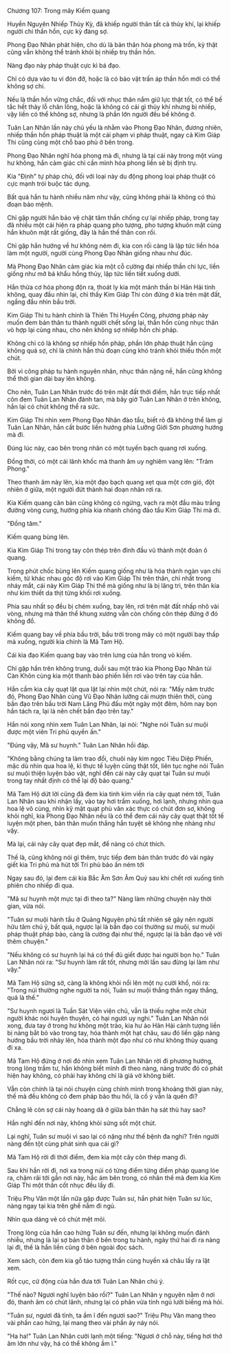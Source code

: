 




Chương 107: Trong mây Kiếm quang


Huyền Nguyên Nhiếp Thủy Kỳ, đã khiếp người thân tất cả thủy khí, lại khiếp người chi thần hồn, cực kỳ đáng sợ.

Phong Đạo Nhân phát hiện, cho dù là bản thân hóa phong mà trốn, kỳ thật cũng vẫn không thể tránh khỏi bị nhiếp trụ thần hồn.

Nàng đạo này pháp thuật cực kì bá đạo.

Chỉ có dựa vào tu vi đón đỡ, hoặc là có bảo vật trấn áp thần hồn mới có thể không sợ chi.

Nếu là thần hồn vững chắc, đối với nhục thân nắm giữ lực thật tốt, có thể bế tắc hết thảy lỗ chân lông, hoặc là không có cái gì thủy khí nhưng bị nhiếp, vậy liền có thể không sợ, nhưng là phần lớn người đều bế không ở.

Tuân Lan Nhân lần này chủ yếu là nhằm vào Phong Đạo Nhân, đương nhiên, nhiếp thần hồn pháp thuật là một cái phạm vi pháp thuật, ngay cả Kim Giáp Thi cũng cùng một chỗ bao phủ ở bên trong.

Phong Đạo Nhân nghĩ hóa phong mà đi, nhưng là tại cái này trong một vùng hư không, hắn cảm giác chỉ cần mình hóa phong liền sẽ bị định trụ.

Kia "Định" tự pháp chú, đối với loại này du động phong loại pháp thuật có cực mạnh trói buộc tác dụng.

Bất quá hắn tu hành nhiều năm như vậy, cũng không phải là không có thủ đoạn bảo mệnh.

Chỉ gặp người hắn bảo vệ chặt tâm thần chống cự lại nhiếp pháp, trong tay đã nhiều một cái hiện ra pháp quang pho tượng, pho tượng khuôn mặt cùng hắn khuôn mặt rất giống, đây là hắn thế thân con rối.

Chỉ gặp hắn hướng về hư không ném đi, kia con rối càng là lập tức liền hóa làm một người, người cùng Phong Đạo Nhân giống nhau như đúc.

Mà Phong Đạo Nhân cảm giác kia một cỗ cường đại nhiếp thần chi lực, liền giống như mở bá khẩu hồng thủy, lập tức liền tiết xuống dưới.

Hắn thừa cơ hóa phong độn ra, thoát ly kia một mảnh thần bí Hãn Hải tinh không, quay đầu nhìn lại, chỉ thấy Kim Giáp Thi còn đứng ở kia trên mặt đất, ngẩng đầu nhìn bầu trời.

Kim Giáp Thi tu hành chính là Thiên Thi Huyền Công, phương pháp này muốn đem bản thân tu thành người chết sống lại, thần hồn cùng nhục thân vò hợp lại cùng nhau, cho nên không sợ nhiếp hồn chi pháp.

Không chỉ có là không sợ nhiếp hồn pháp, phần lớn pháp thuật hắn cũng không quá sợ, chỉ là chính hắn thủ đoạn cũng khó tránh khỏi thiếu thốn một chút.

Bởi vì công pháp tu hành nguyên nhân, nhục thân nặng nề, hắn cũng không thể thời gian dài bay lên không.

Cho nên, Tuân Lan Nhân trước đó trên mặt đất thời điểm, hắn trực tiếp nhất côn đem Tuân Lan Nhân đánh tan, mà bây giờ Tuân Lan Nhân ở trên không, hắn lại có chút không thể ra sức.

Kim Giáp Thi nhìn xem Phong Đạo Nhân đào tẩu, biết rõ đã không thể làm gì Tuân Lan Nhân, hắn cất bước liền hướng phía Lưỡng Giới Sơn phương hướng mà đi.

Đúng lúc này, cao bên trong nhân có một tuyến bạch quang rơi xuống.

Đồng thời, có một cái lãnh khốc mà thanh âm uy nghiêm vang lên: "Trảm Phong."

Theo thanh âm này lên, kia một đạo bạch quang xẹt qua một cơn gió, đột nhiên ở giữa, một người đứt thành hai đoạn nhân rơi ra.

Kia Kiếm quang căn bản cũng không có ngừng, vạch ra một đầu màu trắng đường vòng cung, hướng phía kia nhanh chóng đào tẩu Kim Giáp Thi mà đi.

"Đồng tâm."

Kiếm quang bùng lên.

Kia Kim Giáp Thi trong tay côn thép trên đỉnh đầu vũ thành một đoàn ô quang.

Trong phút chốc bùng lên Kiếm quang giống như là hóa thành ngàn vạn chi kiếm, từ khác nhau góc độ rơi vào Kim Giáp Thi trên thân, chỉ nhất trong nháy mắt, cái này Kim Giáp Thi thế mà giống như là bị lăng trì, trên thân kia như kim thiết da thịt từng khối rơi xuống.

Phía sau nhất sọ đều bị chém xuống, bay lên, rơi trên mặt đất nhấp nhô vài vòng, nhưng mà thân thể khung xương vẫn còn chống côn thép đứng ở đó không đổ.

Kiếm quang bay về phía bầu trời, bầu trời trong mây có một người bay thấp mà xuống, người kia chính là Mã Tam Hộ.

Cái kia đạo Kiếm quang bay vào trên lưng của hắn trong vỏ kiếm.

Chỉ gặp hắn trên không trung, duỗi sau một trảo kia Phong Đạo Nhân túi Càn Khôn cùng kia một thanh bảo phiến liền rơi vào trên tay của hắn.

Hắn cầm kia cây quạt lật qua lật lại nhìn một chút, nói ra: "Mấy năm trước đó, Phong Đạo Nhân cùng Vũ Đạo Nhân lưỡng cái mượn thiên thời, cùng bần đạo trên bầu trời Nam Lăng Phủ đấu một ngày một đêm, hôm nay bọn hắn tách ra, lại là nên chết bần đạo trên tay."

Hắn nói xong nhìn xem Tuân Lan Nhân, lại nói: "Nghe nói Tuân sư muội được một viên Tri phủ quyền ấn."

"Đúng vậy, Mã sư huynh." Tuân Lan Nhân hồi đáp.

"Không bằng chúng ta làm trao đổi, chuôi này kim ngọc Tiêu Diệp Phiến, mặc dù nhìn qua hoa lệ, kì thực tế luyện cũng thật tốt, liên tục nghe nói Tuân sư muội thiện luyện bảo vật, nghĩ đến cái này cây quạt tại Tuân sư muội trong tay nhất định có thể lại độ bảo quang."

Mã Tam Hộ dứt lời cũng đã đem kia tinh kim viền rìa cây quạt ném tới, Tuân Lan Nhân sau khi nhận lấy, vào tay hơi trầm xuống, hơi lạnh, nhưng nhìn qua hoa lệ vô cùng, nhìn kỹ mặt quạt phù văn xác thực có chút đơn sơ, không khỏi nghĩ, kia Phong Đạo Nhân nếu là có thể đem cái này cây quạt thật tốt tế luyện một phen, bản thân muốn thắng hắn tuyệt sẽ không nhẹ nhàng như vậy.

Mà lại, cái này cây quạt đẹp mắt, để nàng có chút thích.

Thế là, cũng không nói gì thêm, trực tiếp đem bản thân trước đó vài ngày giết kia Tri phủ mà hút tới Tri phủ bảo ấn ném tới

Ngay sau đó, lại đem cái kia Bắc Âm Sơn Âm Quỷ sau khi chết rơi xuống tinh phiên cho nhiếp đi qua.

"Mã sư huynh một mực tại đi theo ta?" Nàng làm những chuyện này thời gian, vừa nói.

"Tuân sư muội hành tẩu ở Quảng Nguyên phủ tất nhiên sẽ gây nên người hữu tâm chú ý, bất quá, ngược lại là bần đạo coi thường sư muội, sư muội pháp thuật pháp bảo, càng là cường đại như thế, ngược lại là bần đạo vẽ vời thêm chuyện."

"Nếu không có sư huynh lại há có thể đủ giết được hai người bọn họ." Tuân Lan Nhân nói ra: "Sư huynh làm rất tốt, nhưng mời lần sau đừng lại làm như vậy."

Mã Tam Hộ sững sờ, càng là không khỏi nổi lên một nụ cười khổ, nói ra: "Trong núi thường nghe người ta nói, Tuân sư muội thẳng thắn ngay thẳng, quả là thế."

"Sư huynh ngươi là Tuần Sát Viện viện chủ, vẫn là thiếu nghe một chút người khác nói huyên thuyên, có hại ngươi uy nghi." Tuân Lan Nhân nói xong, đưa tay ở trong hư không một trảo, kia hư ảo Hãn Hải cảnh tượng liền bị nàng bắt bỏ vào trong tay, hóa thành một hạt châu, sau đó liền gặp nàng hướng bầu trời nhảy lên, hóa thành một đạo như có như không thủy quang đi xa.

Mã Tam Hộ đứng ở nơi đó nhìn xem Tuân Lan Nhân rời đi phương hướng, trong lòng trầm tư, hắn không biết mình đi theo nàng, nàng trước đó có phát hiện hay không, có phải hay không chỉ là giả vờ không biết.

Vẫn còn chính là tại nói chuyện cùng chính mình trong khoảng thời gian này, thế mà đều không có đem pháp bảo thu hồi, là cố ý vẫn là quên đi?

Chẳng lẽ còn sợ cái này hoang dã ở giữa bản thân hạ sát thủ hay sao?

Hắn nghĩ đến nơi này, không khỏi sửng sốt một chút.

Lại nghĩ, Tuân sư muội vì sao lại có nặng như thế bệnh đa nghi? Trên người nàng đến tột cùng phát sinh qua cái gì?

Mã Tam Hộ rời đi thời điểm, đem kia một cây côn thép mang đi.

Sau khi hắn rời đi, nơi xa trong núi có từng điểm từng điểm pháp quang lóe ra, chậm rãi tới gần nơi này, hắc ám bên trong, có nhân thế mà đem kia Kim Giáp Thi một thân cốt nhục đều lấy đi.

Triệu Phụ Vân một lần nữa gặp được Tuân sư, hắn phát hiện Tuân sư lúc, nàng ngay tại kia trên ghế nằm đi ngủ.

Nhìn qua dáng vẻ có chút mệt mỏi.

Trong lòng của hắn cao hứng Tuân sư đến, nhưng lại không muốn đánh nhiễu, nhưng là lại sợ bản thân ở bên trong tu hành, ngày thứ hai đi ra nàng lại đi, thế là hắn liền cũng ở bên ngoài đọc sách.

Xem sách, còn đem kia gỗ táo tượng thần cùng huyền xá châu lấy ra lật xem.

Rốt cục, cử động của hắn đưa tới Tuân Lan Nhân chú ý.

"Thế nào? Ngươi nghĩ luyện bảo rồi?" Tuân Lan Nhân y nguyên nằm ở nơi đó, thanh âm có chút lãnh, nhưng lại có phân vừa tỉnh ngủ lười biếng mà hỏi.

"Tuân sư, ngươi đã tỉnh, ta ầm ĩ đến ngươi sao?" Triệu Phụ Vân mang theo vài phần cao hứng, lại mang theo vài phần áy náy nói.

"Ha ha!" Tuân Lan Nhân cười lạnh một tiếng: "Ngươi ở chỗ này, tiếng hơi thở âm lớn như vậy, há có thể không ầm ĩ."




